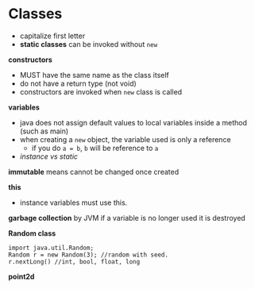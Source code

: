 # Classes

- capitalize first letter
- **static classes** can be invoked without `new`



**constructors**

- MUST have the same name as the class itself
- do not have a return type (not void)
- constructors are invoked when `new` class is called

**variables**
- java does not assign default values to local variables inside a method (such as main)
- when creating a `new` object, the variable used is only a reference
  - if you do `a = b`, `b` will be reference to `a`
- *instance vs static*

**immutable** means cannot be changed once created

**this**
- instance variables must use this.

**garbage collection** by JVM if a variable is no longer used it is destroyed

**Random class**

    import java.util.Random;
    Random r = new Random(3); //random with seed.
    r.nextLong() //int, bool, float, long

**point2d**
